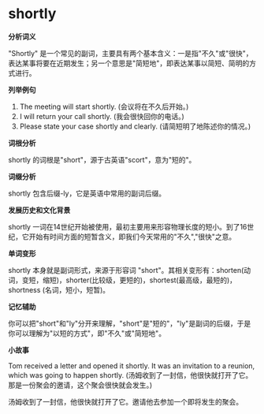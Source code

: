 # shortly

**分析词义**

  

"Shortly" 是一个常见的副词，主要具有两个基本含义：一是指"不久"或"很快"，表达某事将要在近期发生；另一个意思是"简短地"，即表达某事以简短、简明的方式进行。

  

**列举例句**

  

1.  The meeting will start shortly. (会议将在不久后开始。)
2.  I will return your call shortly. (我会很快回你的电话。)
3.  Please state your case shortly and clearly. (请简短明了地陈述你的情况。)

  

**词根分析**

  

shortly 的词根是"short"，源于古英语"scort"，意为"短的"。

  

**词缀分析**

  

shortly 包含后缀-ly，它是英语中常用的副词后缀。

  

**发展历史和文化背景**

  

shortly 一词在14世纪开始被使用，最初主要用来形容物理长度的短小。到了16世纪，它开始有时间方面的短暂含义，即我们今天常用的"不久","很快"之意。

  

**单词变形**

  

shortly 本身就是副词形式，来源于形容词 "short"。其相关变形有：shorten(动词，变短，缩短)，shorter(比较级，更短的)，shortest(最高级，最短的)，shortness (名词，短小，短暂)。

  

**记忆辅助**

  

你可以把"short"和"ly"分开来理解，"short"是"短的"，"ly"是副词的后缀，于是你可以理解为"以短的方式"，即"不久"或"简短地"。

  

**小故事**

  

Tom received a letter and opened it shortly. It was an invitation to a reunion, which was going to happen shortly. (汤姆收到了一封信，他很快就打开了它。那是一份聚会的邀请，这个聚会很快就会发生。)

  

汤姆收到了一封信，他很快就打开了它。邀请他去参加一个即将发生的聚会。

